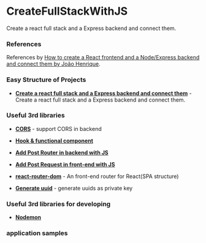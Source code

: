 # CreateFullStackWithJS
Create a react full stack and a Express backend and connect them. 

### References 
 References by [How to create a React frontend and a Node/Express backend and connect them by João Henrique](https://medium.com/free-code-camp/create-a-react-frontend-a-node-express-backend-and-connect-them-together-c5798926047c).

### Easy Structure of Projects

* **[Create a react full stack and a Express backend and connect them](https://github.com/u0652804/CreateFullStackWithJS/tree/main/src)** - Create a react full stack and a Express backend and connect them. 

### Useful 3rd libraries

* **[CORS](https://github.com/u0652804/CreateFullStackWithJS/tree/main/note_3rd/CORS)** - support CORS in backend

* **[Hook & functional component](.)** 

* **[Add Post Router in backend with JS](https://github.com/u0652804/CreateFullStackWithJS/tree/main/note_3rd/Add%20Post%20Router%20in%20backend%20with%20JS)**

* **[Add Post Request in front-end with JS](https://github.com/u0652804/CreateFullStackWithJS/tree/main/note_3rd/Add%20Post%20Request%20in%20front-end%20with%20JS)** 

* **[react-router-dom](.)** - An front-end router for React(SPA structure)

* **[Generate uuid](https://github.com/u0652804/CreateFullStackWithJS/tree/main/note_3rd/Generate%20uuid)** - generate uuids as private key

### Useful 3rd libraries for developing

* **[Nodemon](https://github.com/u0652804/CreateFullStackWithJS/tree/main/note_3rd_tool/Nodemon)** 

### application samples 

